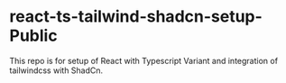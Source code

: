# react-ts-tailwind-shadcn-setup-Public
This repo is for setup of React with Typescript Variant and integration of tailwindcss with ShadCn.
